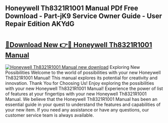 ## Honeywell Th8321R1001 Manual PDf Free Download - Part-jK9 Service Owner Guide - User Repair Edition AKYdG

# <h2><a href="http://bc39121.oget.top/?id=Honeywell+Th8321R1001+Manual">🔗Download New 👉🔴 Honeywell Th8321R1001 Manual</a></h2>

[![Honeywell Th8321R1001 Manual new download](https://i.imgur.com/5g1atiW.png)](http://bc39121.oget.top/?id=Honeywell+Th8321R1001+Manual)
Exploring New Possibilities Welcome to the world of possibilities with your new Honeywell Th8321R1001 Manual! This manual explores its potential for creativity and innovation. Thank You for Choosing Us! Enjoy exploring the possibilities with your new Honeywell Th8321R1001 Manual! Experience the power of list of features at your fingertips with your new Honeywell Th8321R1001 Manual. We believe that the Honeywell Th8321R1001 Manual has been an essential guide in your quest to understand the features and capabilities of your new item. If you need any assistance or have any questions, our customer service team is always available.
